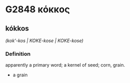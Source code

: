 # G2848 κόκκος

## kókkos

_(kok'-kos | KOKE-kose | KOKE-kose)_

### Definition

apparently a primary word; a kernel of seed; corn, grain.

- a grain

